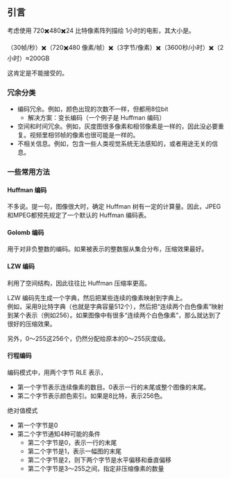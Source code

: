 
## 引言

考虑使用 720✖️480✖️24 比特像素阵列描绘 1小时的电影，其大小是。  

（30帧/秒）✖️（720✖️480 像素/帧）✖️（3字节/像素）✖️（3600秒/小时）✖️（2小时）≈200GB  

这肯定是不能接受的。


### 冗余分类

- 编码冗余。例如，颜色出现的次数不一样，但都用8位bit
    - 解决方案：变长编码（一个例子是 Huffman 编码）
- 空间和时间冗余。例如，灰度图很多像素和相邻像素是一样的，因此没必要重复。视频里相邻帧的像素也很可能是一样的。
- 不相关信息。例如，包含一些人类视觉系统无法感知的，或者用途无关的信息。

### 一些常用方法

#### Huffman 编码

不多说。提一句，图像很大时，确定 Huffman 树有一定的计算量。因此，JPEG和MPEG都预先规定了一个默认的 Huffman 编码表。

#### Golomb 编码
用于对非负整数的编码。如果被表示的整数服从集合分布，压缩效果最好。


#### LZW 编码

利用了空间结构，因此往往比 Huffman 压缩率更高。

LZW 编码先生成一个字典，然后把某些连续的像素映射到字典上。  
例如，采用9比特字典（也就是字典容量512个），然后把“连续两个白色像素”映射到某个表示（例如256）。如果图像中有很多“连续两个白色像素”，那么就达到了很好的压缩效果。  

另外，0～255这256个，仍然分配给原本的0～255灰度级。

#### 行程编码

编码模式中，用两个字节 RLE 表示，
- 第一个字节表示连续像素的数目。0表示一行的末尾或整个图像的末尾。
- 第二个字节表示颜色索引。如果是8比特，表示256色。

绝对值模式
- 第一个字节是0
- 第二个字节通知4种可能的条件
    - 第二个字节是0，表示一行的末尾
    - 第二个字节是1，表示一幅图的末尾
    - 第二个字节是2，则下两个字节是水平偏移和垂直偏移
    - 第二个字节是3～255之间，指定非压缩像素的数量
